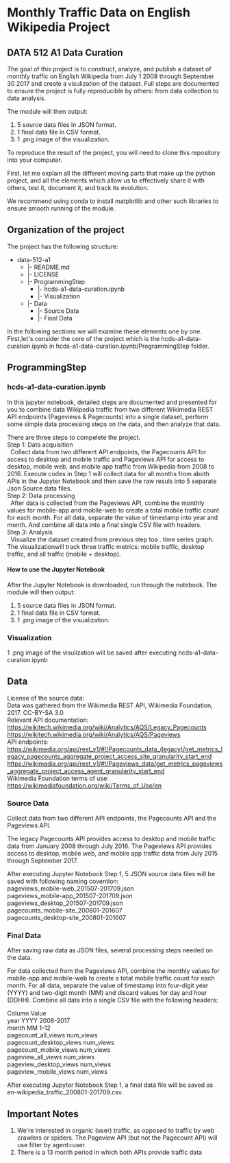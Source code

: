# Monthly Traffic Data on English Wikipedia Project
## DATA 512 A1 Data Curation
The goal of this project is to construct, analyze, and publish a dataset of monthly traffic on English Wikipedia from July 1 2008 through September 30 2017 and create a visulization of the dataset. Full steps are documented to ensure the project is fully reproducible by others: from data collection to data analysis.  

The module will then output:  
1) 5 source data files in JSON format.  
2) 1 final data file in CSV format.  
3) 1 .png image of the visualization.  

To reproduce the result of the project, you will need to clone this repository into your computer.

First, let me explain all the different moving parts that make up the python project, and all the elements which allow us to effectively share it with others, test it, document it, and track its evolution.

We recommend using conda to install matplotlib and other such libraries to ensure smooth running of the module.

## Organization of the  project

The project has the following structure:  
   * data-512-a1 
     * |- README.md  
     * |- LICENSE  
     * |- ProgrammingStep  
        * |- hcds-a1-data-curation.ipynb 
        * |- Visualization
     * |- Data 
        * |- Source Data
        * |- Final Data

In the following sections we will examine these elements one by one. First,let's consider the core of the project which is the hcds-a1-data-curation.ipynb in hcds-a1-data-curation.ipynb/ProgrammingStep folder. 

## ProgrammingStep
### hcds-a1-data-curation.ipynb 
In this jupyter notebook, detailed steps are documented and presented for you to combine data Wikipedia traffic from two different Wikimedia REST API endpoints (Pageviews & Pagecounts) into a single dataset, perform some simple data processing steps on the data, and then analyze that data.

There are three steps to compelete the project.  
Step 1: Data acquisition   
    Collect data from two different API endpoints, the Pagecounts API for access to desktop and mobile traffic and Pageviews API for access to desktop, mobile web, and mobile app traffic from Wikipedia from 2008 to 2016. Execute codes in Step 1 will collect data for all months from aboth APIs in the Jupyter Notebook and then save the raw resuls into 5 separate Json Source data files.  
Step 2: Data processing   
    After data is collected from the Pageviews API, combine the monthly values for mobile-app and mobile-web to create a total mobile traffic count for each month. For all data, separate the value of timestamp into year and month. And combine all data into a final single CSV file with headers.  
Step 3: Analysis   
    Visualize the dataset created from previous step toa . time series graph. The visualizationwill track three traffic metrics: mobile traffic, desktop traffic, and all traffic (mobile + desktop).  

#### How to use the Jupyter Notebook
After the Jupyter Notebook is downloaded, run through the notebook.
The module will then output:
1) 5 source data files in JSON format.
2) 1 final data file in CSV format.
3) 1 .png image of the visualization.

### Visualization
1 .png image of the visulization will be saved after executing hcds-a1-data-curation.ipynb 

## Data
License of the source data:         
Data was gathered from the Wikimedia REST API, Wikimedia Foundation, 2017. CC-BY-SA 3.0   
Relevant API documentation:  
https://wikitech.wikimedia.org/wiki/Analytics/AQS/Legacy_Pagecounts
https://wikitech.wikimedia.org/wiki/Analytics/AQS/Pageviews    
API endpoints:  
https://wikimedia.org/api/rest_v1/#!/Pagecounts_data_(legacy)/get_metrics_legacy_pagecounts_aggregate_project_access_site_granularity_start_end    
https://wikimedia.org/api/rest_v1/#!/Pageviews_data/get_metrics_pageviews_aggregate_project_access_agent_granularity_start_end   
Wikimedia Foundation terms of use:    
https://wikimediafoundation.org/wiki/Terms_of_Use/en  

### Source Data
Collect data from two different API endpoints, the Pagecounts API and the Pageviews API.

The legacy Pagecounts API provides access to desktop and mobile traffic data from January 2008 through July 2016.
The Pageviews API provides access to desktop, mobile web, and mobile app traffic data from July 2015 through September 2017.

After executing Jupyter Notebook Step 1, 5 JSON source data files will be saved with following naming covention:  
pageviews_mobile-web_201507-201709.json   
pageviews_mobile-app_201507-201709.json   
pageviews_desktop_201507-201709.json   
pagecounts_mobile-site_200801-201607   
pagecounts_desktop-site_200801-201607   

### Final Data
After saving raw data as JSON files, several processing steps needed on the data.

For data collected from the Pageviews API, combine the monthly values for mobile-app and mobile-web to create a total mobile traffic count for each month.
For all data, separate the value of timestamp into four-digit year (YYYY) and two-digit month (MM) and discard values for day and hour (DDHH).
Combine all data into a single CSV file with the following headers:  

Column	 Value   
year	YYYY	2008-2017   
month	MM	1-12   
pagecount_all_views	num_views   
pagecount_desktop_views	num_views   
pagecount_mobile_views	num_views   
pageview_all_views	num_views   
pageview_desktop_views	num_views   
pageview_mobile_views	num_views   

After executing Jupyter Notebook Step 1, a final data file will be saved as en-wikipedia_traffic_200801-201709.csv.

## Important Notes
1) We're interested in organic (user) traffic, as opposed to traffic by web crawlers or spiders. The Pageview API (but not the Pagecount API) will use filter by agent=user.
2) There is a 13 month period in which both APIs provide traffic data
